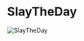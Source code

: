 # SlayTheDay

![SlayTheDay](https://github.com/user-attachments/assets/4f0934ad-626b-4283-9073-d057ccc38260)
